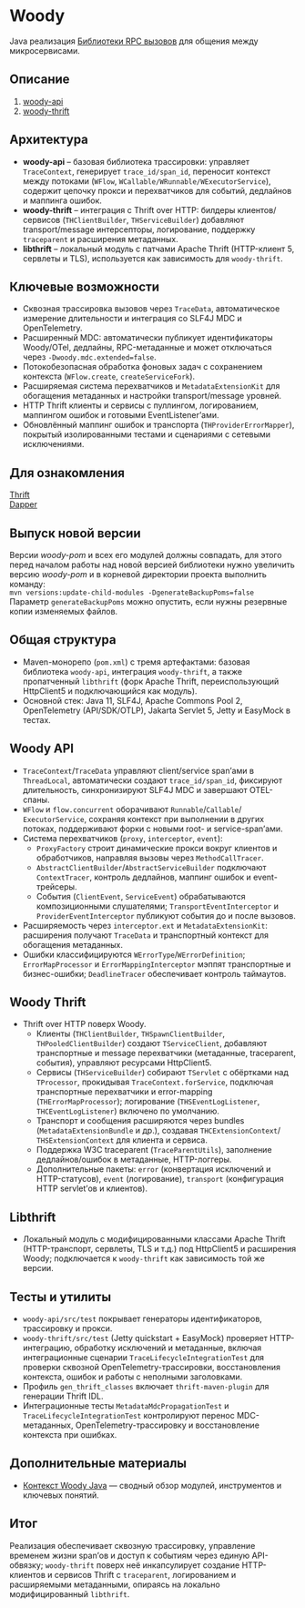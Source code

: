 # Woody

Java реализация [Библиотеки RPC вызовов][rpc-lib] для общения между
микросервисами.

## Описание

1. [woody-api](woody-api/woody-api.md)
1. [woody-thrift](woody-thrift/woody-thrift.md)

## Архитектура

- **woody-api** – базовая библиотека трассировки: управляет `TraceContext`,
  генерирует `trace_id/span_id`, переносит контекст между потоками (`WFlow`,
  `WCallable/WRunnable/WExecutorService`), содержит цепочку прокси и
  перехватчиков для событий, дедлайнов и маппинга ошибок.
- **woody-thrift** – интеграция с Thrift over HTTP: билдеры
  клиентов/сервисов (`THClientBuilder`, `THServiceBuilder`) добавляют
  transport/message интерсепторы, логирование, поддержку `traceparent` и
  расширения метаданных.
- **libthrift** – локальный модуль с патчами Apache Thrift (HTTP-клиент 5,
  сервлеты и TLS), используется как зависимость для `woody-thrift`.

## Ключевые возможности

- Сквозная трассировка вызовов через `TraceData`, автоматическое измерение
  длительности и интеграция со SLF4J MDC и OpenTelemetry.
- Расширенный MDC: автоматически публикует идентификаторы Woody/OTel, дедлайны,
  RPC-метаданные и может отключаться через `-Dwoody.mdc.extended=false`.
- Потокобезопасная обработка фоновых задач с сохранением контекста
  (`WFlow.create`, `createServiceFork`).
- Расширяемая система перехватчиков и `MetadataExtensionKit` для
  обогащения метаданных и настройки transport/message уровней.
- HTTP Thrift клиенты и сервисы с пуллингом, логированием, маппингом ошибок и
  готовыми EventListener’ами.
- Обновлённый маппинг ошибок и транспорта (`THProviderErrorMapper`), покрытый
  изолированными тестами и сценариями с сетевыми исключениями.

## Для ознакомления

[Thrift](https://thrift.apache.org/)  
[Dapper](http://research.google.com/pubs/pub36356.html)

## Выпуск новой версии

Версии _woody-pom_ и всех его модулей должны совпадать, для этого перед
началом работы над новой версией библиотеки нужно увеличить версию
_woody-pom_ и в корневой директории проекта выполнить команду:  
`mvn versions:update-child-modules -DgenerateBackupPoms=false`  
Параметр `generateBackupPoms` можно опустить, если нужны резервные копии
изменяемых файлов.

## Общая структура

- Maven-монорепо (`pom.xml`) с тремя артефактами: базовая библиотека
  `woody-api`, интеграция `woody-thrift`, а также пропатченный `libthrift`
  (форк Apache Thrift, переиспользующий HttpClient5 и подключающийся как
  модуль).
- Основной стек: Java 11, SLF4J, Apache Commons Pool 2, OpenTelemetry
  (API/SDK/OTLP), Jakarta Servlet 5, Jetty и EasyMock в тестах.

## Woody API

- `TraceContext`/`TraceData` управляют client/service span’ами в
  `ThreadLocal`, автоматически создают `trace_id/span_id`, фиксируют
  длительность, синхронизируют SLF4J MDC и завершают OTEL-спаны.
- `WFlow` и `flow.concurrent` оборачивают `Runnable`/`Callable`/
  `ExecutorService`, сохраняя контекст при выполнении в других потоках,
  поддерживают форки с новыми root- и service-span’ами.
- Система перехватчиков (`proxy`, `interceptor`, `event`):
  - `ProxyFactory` строит динамические прокси вокруг клиентов и
    обработчиков, направляя вызовы через `MethodCallTracer`.
  - `AbstractClientBuilder`/`AbstractServiceBuilder` подключают
    `ContextTracer`, контроль дедлайнов, маппинг ошибок и event-трейсеры.
  - События (`ClientEvent`, `ServiceEvent`) обрабатываются композиционными
    слушателями; `TransportEventInterceptor` и `ProviderEventInterceptor`
    публикуют события до и после вызовов.
- Расширяемость через `interceptor.ext` и `MetadataExtensionKit`:
  расширения получают `TraceData` и транспортный контекст для обогащения
  метаданных.
- Ошибки классифицируются `WErrorType`/`WErrorDefinition`;
  `ErrorMapProcessor` и `ErrorMappingInterceptor` мэппят транспортные и
  бизнес-ошибки; `DeadlineTracer` обеспечивает контроль таймаутов.

## Woody Thrift

- Thrift over HTTP поверх Woody.
  - Клиенты (`THClientBuilder`, `THSpawnClientBuilder`,
    `THPooledClientBuilder`) создают `TServiceClient`, добавляют
    транспортные и message перехватчики (метаданные, traceparent, события),
    управляют ресурсами HttpClient5.
  - Сервисы (`THServiceBuilder`) собирают `TServlet` с обёртками над
    `TProcessor`, прокидывая `TraceContext.forService`, подключая
    транспортные перехватчики и error-mapping (`THErrorMapProcessor`);
    логирование (`THSEventLogListener`, `THCEventLogListener`) включено по
    умолчанию.
  - Транспорт и сообщения расширяются через bundles
    (`MetadataExtensionBundle` и др.), создавая `THCExtensionContext`/
    `THSExtensionContext` для клиента и сервиса.
  - Поддержка W3C traceparent (`TraceParentUtils`), заполнение
    дедлайнов/ошибок в метаданные, HTTP-логгеры.
  - Дополнительные пакеты: `error` (конвертация исключений и
    HTTP-статусов), `event` (логирование), `transport` (конфигурация HTTP
    servlet’ов и клиентов).

## Libthrift

- Локальный модуль с модифицированными классами Apache Thrift
  (HTTP-транспорт, сервлеты, TLS и т.д.) под HttpClient5 и расширения Woody;
  подключается к `woody-thrift` как зависимость той же версии.

## Тесты и утилиты

- `woody-api/src/test` покрывает генераторы идентификаторов, трассировку и
  прокси.
- `woody-thrift/src/test` (Jetty quickstart + EasyMock) проверяет
  HTTP-интеграцию, обработку исключений и метаданные, включая
  интеграционные сценарии `TraceLifecycleIntegrationTest` для проверки
  сквозной OpenTelemetry-трассировки, восстановления контекста, ошибок и
  работы с неполными заголовками.
- Профиль `gen_thrift_classes` включает `thrift-maven-plugin` для генерации
  Thrift IDL.
- Интеграционные тесты `MetadataMdcPropagationTest` и
  `TraceLifecycleIntegrationTest` контролируют перенос MDC-метаданных,
  OpenTelemetry-трассировку и восстановление контекста при ошибках.

## Дополнительные материалы

- [Контекст Woody Java](docs/woody_java_context.md) — сводный обзор модулей,
  инструментов и ключевых понятий.

## Итог

Реализация обеспечивает сквозную трассировку, управление временем жизни
span’ов и доступ к событиям через единую API-обвязку; `woody-thrift` поверх
неё инкапсулирует создание HTTP-клиентов и сервисов Thrift с `traceparent`,
логированием и расширяемыми метаданными, опираясь на локально
модифицированный `libthrift`.

[rpc-lib]: http://52.29.202.218/design/ms/platform/rpc-lib/
